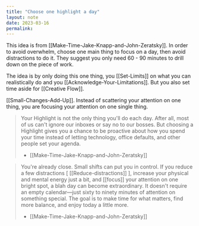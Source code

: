 ```yaml
---
title: "Choose one highlight a day"
layout: note
date: 2023-03-16
permalink:
---
```


This idea is from [[Make-Time-Jake-Knapp-and-John-Zeratsky]]. In order to avoid overwhelm, choose one main thing to focus on a day, then avoid distractions to do it. They suggest you only need 60 - 90 minutes to drill down on the piece of work.

The idea is by only doing this one thing, you [[Set-Limits]] on what you can realistically do and you [[Acknowledge-Your-Limitations]].  But you also set time aside for [[Creative Flow]]. 

[[Small-Changes-Add-Up]]. Instead of scattering your attention on one thing, you are focusing your attention on one single thing. 

> Your Highlight is not the only thing you'll do each day. After all, most of us can't ignore our inboxes or say no to our bosses. But choosing a Highlight gives you a chance to be proactive about how you spend your time instead of letting technology, office defaults, and other people set your agenda.
> - [[Make-Time-Jake-Knapp-and-John-Zeratsky]]

> You're already close. Small shifts can put you in control. If you reduce a few distractions [ [[Reduce-distractions]] ], increase your physical and mental energy just a bit, and [[focus]] your attention on one bright spot, a blah day can become extraordinary. It doesn't require an empty calendar—just sixty to ninety minutes of attention on something special. The goal is to make time for what matters, find more balance, and enjoy today a little more.
> - [[Make-Time-Jake-Knapp-and-John-Zeratsky]]
